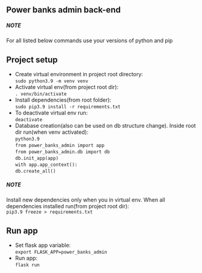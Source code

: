## Power banks admin back-end

##### NOTE
For all listed below commands use your versions of python and pip

## Project setup

* Create virtual environment in project root directory:  
`sudo python3.9 -m venv venv`
* Activate virtual env(from project root dir):  
`. venv/bin/activate`
* Install dependencies(from root folder):  
`sudo pip3.9 install -r requirements.txt`
* To deactivate virtual env run:  
`deactivate`  
* Database creation(also can be used on db structure change). Inside root dir run(when venv activated):  
`python3.9`  
`from power_banks_admin import app`  
`from power_banks_admin.db import db`  
`db.init_app(app)`  
`with app.app_context():`  
`db.create_all()`  


##### NOTE
Install new dependencies only when you in virtual env. When all dependencies installed run(from project root dir):  
`pip3.9 freeze > requirements.txt`

## Run app
* Set flask app variable:  
`export FLASK_APP=power_banks_admin`
* Run app:  
`flask run`
